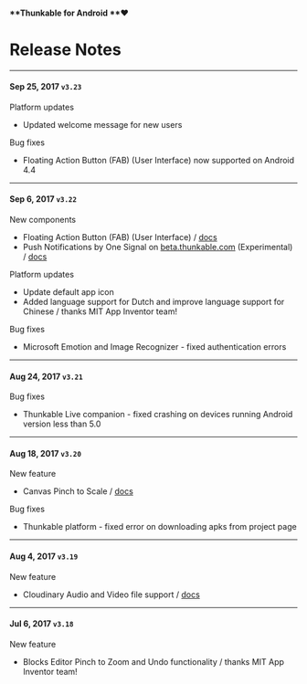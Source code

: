 #### **Thunkable for Android **❤

# Release Notes

---

#### Sep 25, 2017 `v3.23`

Platform updates

* Updated welcome message for new users

Bug fixes

* Floating Action Button \(FAB\) \(User Interface\) now supported on Android 4.4

---

#### Sep 6, 2017 `v3.22`

New components

* Floating Action Button \(FAB\) \(User Interface\) / [docs](/android/components/user-interface/fab-floating-action-button.md)
* Push Notifications by One Signal on [beta.thunkable.com](https://beta.thunkable.com) \(Experimental\) / [docs](/android/components/push-notifications.md)

Platform updates

* Update default app icon
* Added language support for Dutch and improve language support for Chinese / thanks MIT App Inventor team!

Bug fixes

* Microsoft Emotion and Image Recognizer - fixed authentication errors

---

#### Aug 24, 2017 `v3.21`

Bug fixes

* Thunkable Live companion - fixed crashing on devices running Android version less than 5.0

---

#### Aug 18, 2017 `v3.20`

New feature

* Canvas Pinch to Scale / [docs](/android/components/gaming/canvas.md)

Bug fixes

* Thunkable platform - fixed error on downloading apks from project page

---

#### Aug 4, 2017 `v3.19`

New feature

* Cloudinary Audio and Video file support / [docs](/android/components/storage/cloudinary-db.md)

---

#### Jul 6, 2017 `v3.18`

New feature

* Blocks Editor Pinch to Zoom and Undo functionality / thanks MIT App Inventor team!




